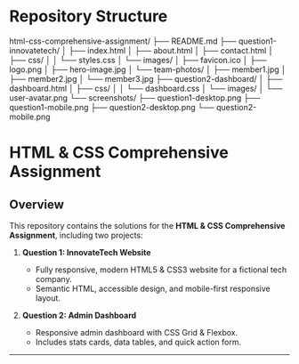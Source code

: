 # Repository Structure

html-css-comprehensive-assignment/
├── README.md
├── question1-innovatetech/
│   ├── index.html
│   ├── about.html
│   ├── contact.html
│   ├── css/
│   │   └── styles.css
│   └── images/
│       ├── favicon.ico
│       ├── logo.png
│       ├── hero-image.jpg
│       └── team-photos/
│           ├── member1.jpg
│           ├── member2.jpg
│           └── member3.jpg
├── question2-dashboard/
│   ├── dashboard.html
│   ├── css/
│   │   └── dashboard.css
│   └── images/
│       └── user-avatar.png
└── screenshots/
    ├── question1-desktop.png
    ├── question1-mobile.png
    ├── question2-desktop.png
    └── question2-mobile.png


# HTML & CSS Comprehensive Assignment

## Overview
This repository contains the solutions for the **HTML & CSS Comprehensive Assignment**, including two projects:

1. **Question 1: InnovateTech Website**
   - Fully responsive, modern HTML5 & CSS3 website for a fictional tech company.
   - Semantic HTML, accessible design, and mobile-first responsive layout.

2. **Question 2: Admin Dashboard**
   - Responsive admin dashboard with CSS Grid & Flexbox.
   - Includes stats cards, data tables, and quick action form.

---
